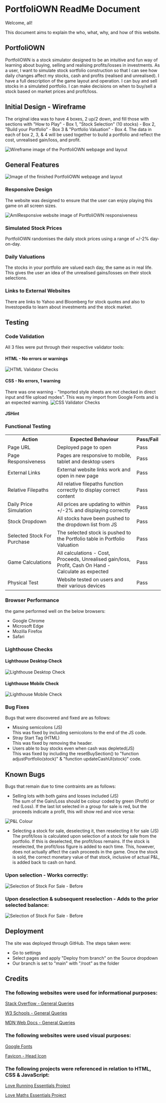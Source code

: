 # PortfoliOWN ReadMe Document

Welcome, all!  

This document aims to explain the who, what, why, and how of this website.


## PortfoliOWN

PortfoliOWN is a stock simulator designed to be an intuitive and fun way of learning about buying, selling and realising profits/losses in investments.
As a user, I want to simulate stock sortfolio construction so that I can see how daily changes affect my stocks, cash and profits (realised and unrealised). I have a full description of the game layout and operation. I can buy and sell stocks in a simulated portfolio. I can make decisions on when to buy/sell a stock based on market prices and profit/loss.

## Initial Design - Wireframe
The original idea was to have 4 boxes, 2 up/2 down, and fill those with sections with "How to Play" - Box 1, "Stock Selection" (10 stocks) - Box 2, "Build your Portfolio" - Box 3 & "Portfolio Valuation" - Box 4.  The data in each of box 2, 3, & 4 will be used together to build a portfolio and reflect the cost, unrealised gain/loss, and profit.

![Wireframe image of the PortfoliOWN webpage and layout](assets/README/WireFrame.JPG)

## General Features

![Image of the finished PortfoliOWN webpage and layout](assets/README/Full%20Screen.JPG)

### Responsive Design
The website was designed to ensure that the user can enjoy playing this game on all screen sizes.

![AmIResponsive website image of PortfoliOWN responsiveness](assets/README/AmIResponsive.JPG)

### Simulated Stock Prices
PortfoliOWN randomises the daily stock prices using a range of +/-2% day-on-day. 

### Daily Valuations
The stocks in your portfolio are valued each day, the same as in real life.  This gives the user an idea of the unrealised gains/losses on their stock selections.

### Links to External Websites
There are links to Yahoo and Bloomberg for stock quotes and also to Investopedia to learn about investments and the stock market.


## Testing
### Code Validation
All 3 files were put through their respective validator tools:

#### HTML - No errors or warnings
![HTML Validator Checks](assets/README/HTML%20Checker.JPG)

#### CSS - No errors, 1 warning
There was one warning - "Imported style sheets are not checked in direct input and file upload modes".  This was my import from Google Fonts and is an expected warning.
![CSS Validator Checks](assets/README/CSS%20Checker.JPG)

#### JSHint


### Functional Testing
<table>
    <tr>
        <th>Action</th>
        <th>Expected Behaviour</th>
        <th>Pass/Fail</th>
    </tr>
    <tr>
        <td>Page URL</td>
        <td>Deployed page to open</td>
        <td>Pass</td>
    </tr>
    <tr>
        <td>Page Responsiveness</td>
        <td>Pages are responsive to mobile, tablet and desktop users</td>
        <td>Pass</td>
    </tr>
    <tr>
        <td>External Links</td>
        <td>External website links work and open in new page</td>
        <td>Pass</td>
    </tr>
    <tr>
        <td>Relative Filepaths</td>
        <td>All relative filepaths function correctly to display correct content</td>
        <td>Pass</td>
    </tr>
    <tr>
        <td>Daily Price Simulation</td>
        <td>All prices are updating to within +/-2% and displaying correctly</td>
        <td>Pass</td>
    </tr>
    <tr>
        <td>Stock Dropdown</td>
        <td>All stocks have been pushed to the dropdown list from JS</td>
        <td>Pass</td>
    </tr>
    <tr>
        <td>Selected Stock For Purchase</td>
        <td>The selected stock is pushed to the Portfolio table in Portfolio Valuation</td>
        <td>Pass</td>
    </tr>
    <tr>
        <td>Game Calculations</td>
        <td>All calculations - Cost, Proceeds, Unrealised gain/loss, Profit, Cash On Hand - Calculate as expected</td>
        <td>Pass</td>
    </tr>
    <tr>
        <td>Physical Test</td>
        <td>Website tested on users and their various devices</td>
        <td>Pass</td>
    </tr>
</table>

### Browser Performance
the game performed well on the below browsers:
<ul>
    <li>Google Chrome</li>
    <li>Microsoft Edge</li>
    <li>Mozilla Firefox</li>    
    <li>Safari</li>
</ul>


### Lighthouse Checks

#### Lighthouse Desktop Check
![Lighthouse Desktop Check](assets/README/Lighthouse%20Desktop.JPG)

#### Lighthouse Mobile Check
![Lighthouse Mobile Check](assets/README/Lighthouse%20Mobile.JPG)

### Bug Fixes
Bugs that were discovered and fixed are as follows:
<ul>
    <li>Missing semicolons (JS)</li>
    This was fixed by including semicolons to the end of the JS code.
    <li>Stray Start Tag (HTML)</li>
    This was fixed by removing the header.
    <li>Users able to buy stocks even when cash was depleted(JS)</li>
    This was fixed by including the resetBuySection() to "function adjustPortfolio(stock)" & "function updateCashUI(stock)" code.
</ul>


## Known Bugs
Bugs that remain due to time contraints are as follows:
<ul>
    <li>Selling lots with both gains and losses included (JS)</li>
    The sum of the Gain/Loss should be colour coded by green (Profit) or red (Loss).
    If the last lot selected in a group for sale is red, but the proceeds indicate a profit, this will show red and vice versa:
</ul>

![P&L Colour](assets/README/Known%20Bug%20Colour.jpg)

<ul>
    <li>Selecting a stock for sale, deselecting it, then reselecting it for sale (JS)</li>
    The profit/loss is calculated upon selection of a stock for sale from the portfolio.  If this is deselected, the profit/loss remains.  If the stock is reselected, the profit/loss figure is added to each time.  This, however, does not actually affect the cash proceeds in the game.  Once the stock is sold, the correct monetary value of that stock, inclusive of actual P&L, is added back to cash on hand. 
</ul>

### Upon selection - Works correctly:
![Selection of Stock For Sale - Before](assets/README/Selection%20Before.jpg)

### Upon deselection & subsequent reselection - Adds to the prior selected balance:
![Selection of Stock For Sale - Before](assets/README/Selection%20Before.jpg)

## Deployment
The site was deployed through GitHub.  The steps taken were:
<ul>
    <li>Go to settings</li>
    <li>Select pages and apply "Deploy from branch" on the Source dropdown</li>
    <li>Our branch is set to "main" with "/root" as the folder</li>
</ul>


## Credits
### The following websites were used for informational purposes:

[Stack Overflow - General Queries](https://stackoverflow.com/)

[W3 Schools - General Queries](https://www.w3schools.com/)

[MDN Web Docs - General Queries](https://developer.mozilla.org/en-US/)

### The following websites were used visual purposes:

[Google Fonts](https://fonts.google.com/)

[Favicon - Head Icon](https://favicon.io/emoji-favicons/drum/)

### The following projects were referenced in relation to HTML, CSS & JavaScript:

[Love Running Essentials Project](https://github.com/Code-Institute-Solutions/love-running-v3/tree/main/)

[Love Maths Essentials Project](https://github.com/Code-Institute-Solutions/love-maths-2.0-sourcecode/tree/master/)


